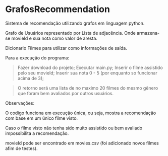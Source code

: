 # GrafosRecommendation
Sistema de recomendação utilizando grafos em linguagem python.

Grafo de Usuários representado por Lista de adjacência. Onde armazena-se movieId e sua nota como valor de aresta.

Dicionario Filmes para utilizar como informações de saída.

Para a execução do programa:

> Fazer download do projeto;
> Executar main.py;
> Inserir o filme assistido pelo seu movieId; 
> Inserir sua nota 0 - 5 (por enquanto so funcionar acima de 3);

> O retorno será uma lista de no maximo 20 filmes do mesmo gênero que foram bem avaliados por outros usuários.

Observações:

O codigo funciona em execução única, ou seja, mostra a recomendação com base em um único filme visto. 

Caso o filme visto não tenha sido muito assistido ou bem avaliado impossibilita a recomendação.

movieId pode ser encontrado em movies.csv (foi adicionado novos filmes afim de testes).
